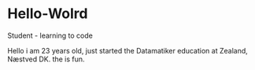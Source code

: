 # Hello-Wolrd
Student - learning to code


Hello i am 23 years old, just started the Datamatiker education at Zealand, Næstved DK.
the is fun.
